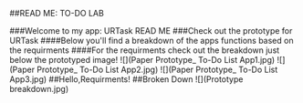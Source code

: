 ##READ ME: TO-DO LAB

###Welcome to my app: URTask READ ME
###Check out the prototype for URTask
####Below you'll find a breakdown of the apps functions based on the requirments 
####For the requirments check out the breakdown just below the prototyped image!
![](Paper Prototype_ To-Do List App1.jpg)
![](Paper Prototype_ To-Do List App2.jpg)
![](Paper Prototype_ To-Do List App3.jpg)
##Hello,Requirments!
##Broken Down
![](Prototype breakdown.jpg)
